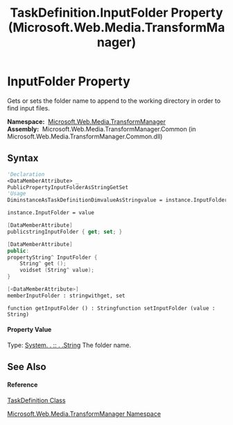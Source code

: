 ﻿---
title: TaskDefinition.InputFolder Property  (Microsoft.Web.Media.TransformManager)
TOCTitle: InputFolder Property
ms:assetid: P:Microsoft.Web.Media.TransformManager.TaskDefinition.InputFolder
ms:mtpsurl: https://msdn.microsoft.com/en-us/library/microsoft.web.media.transformmanager.taskdefinition.inputfolder(v=VS.90)
ms:contentKeyID: 35520787
ms.date: 06/14/2012
mtps_version: v=VS.90
f1_keywords:
- Microsoft.Web.Media.TransformManager.TaskDefinition.InputFolder
- Microsoft.Web.Media.TransformManager.TaskDefinition.set_InputFolder
- Microsoft.Web.Media.TransformManager.TaskDefinition.get_InputFolder
dev_langs:
- CSharp
- JScript
- VB
- FSharp
- c++
api_location:
- Microsoft.Web.Media.TransformManager.Common.dll
api_name:
- Microsoft.Web.Media.TransformManager.TaskDefinition.get_InputFolder
- Microsoft.Web.Media.TransformManager.TaskDefinition.InputFolder
- Microsoft.Web.Media.TransformManager.TaskDefinition.set_InputFolder
api_type:
- Managed
topic_type:
- apiref
- kbSyntax
product_family_name: VS
ROBOTS: INDEX,FOLLOW
---

# InputFolder Property

Gets or sets the folder name to append to the working directory in order to find input files.

**Namespace:**  [Microsoft.Web.Media.TransformManager](microsoft-web-media-transformmanager-namespace.md)  
**Assembly:**  Microsoft.Web.Media.TransformManager.Common (in Microsoft.Web.Media.TransformManager.Common.dll)

## Syntax

``` vb
'Declaration
<DataMemberAttribute> _
PublicPropertyInputFolderAsStringGetSet
'Usage
DiminstanceAsTaskDefinitionDimvalueAsStringvalue = instance.InputFolder

instance.InputFolder = value
```

``` csharp
[DataMemberAttribute]
publicstringInputFolder { get; set; }
```

``` c++
[DataMemberAttribute]
public:
propertyString^ InputFolder {
    String^ get ();
    voidset (String^ value);
}
```

``` fsharp
[<DataMemberAttribute>]
memberInputFolder : stringwithget, set
```

``` jscript
function getInputFolder () : Stringfunction setInputFolder (value : String)
```

#### Property Value

Type: [System. . :: . .String](https://msdn.microsoft.com/en-us/library/s1wwdcbf\(v=vs.90\))  
The folder name.  

## See Also

#### Reference

[TaskDefinition Class](taskdefinition-class-microsoft-web-media-transformmanager.md)

[Microsoft.Web.Media.TransformManager Namespace](microsoft-web-media-transformmanager-namespace.md)

